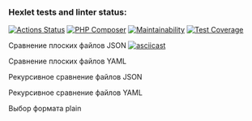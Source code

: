 ### Hexlet tests and linter status:
[![Actions Status](https://github.com/to-antonova/php-project-48/workflows/hexlet-check/badge.svg)](https://github.com/to-antonova/php-project-48/actions)
[![PHP Composer](https://github.com/to-antonova/php-project-48/actions/workflows/my-check.yml/badge.svg)](https://github.com/to-antonova/php-project-48/actions/workflows/my-check.yml)
[![Maintainability](https://api.codeclimate.com/v1/badges/c92eedd6be1214d3964a/maintainability)](https://codeclimate.com/github/to-antonova/php-project-48/maintainability)
[![Test Coverage](https://api.codeclimate.com/v1/badges/c92eedd6be1214d3964a/test_coverage)](https://codeclimate.com/github/to-antonova/php-project-48/test_coverage)

Сравнение плоских файлов JSON
[![asciicast](https://asciinema.org/a/568786.svg)](https://asciinema.org/a/568786)

Сравнение плоских файлов YAML

Рекурсивное сравнение файлов JSON

Рекурсивное сравнение файлов YAML

Выбор формата plain

